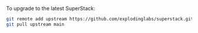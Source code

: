 To upgrade to the latest SuperStack:

```sh
git remote add upstream https://github.com/explodinglabs/superstack.git
git pull upstream main
```
